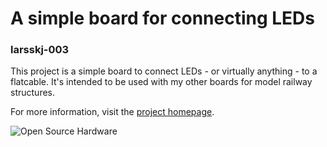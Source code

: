 A simple board for connecting LEDs
==================================

### larsskj-003

This project is a simple board to connect LEDs - or virtually anything - to a flatcable. It's intended to be used with my other boards for model railway structures.

For more information, visit the [project homepage](https://larsskj.org/projects/larsskj-003).

![Open Source Hardware](https://i2.wp.com/www.oshwa.org/wp-content/uploads/2014/03/oshw-logo-100-px.png)
